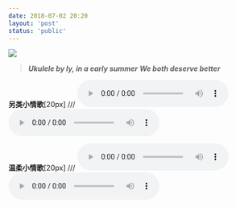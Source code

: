 ```yaml
---
date: 2018-07-02 20:20
layout: 'post'
status: 'public'
---
```

![](https://vkceyugu.cdn.bspapp.com/VKCEYUGU-imgbed/a454e78e-d40c-4335-864e-f6c1aec913f1.jpg)

> ***Ukulele by ly, in a early summer***
> ***We both deserve better***

**另类小情歌**[20px]
/// <audio src="https://github.com/elmace/cited_foretime/raw/master/foretime/%E5%8F%A6%E7%B1%BB%E5%B0%8F%E6%83%85%E6%AD%8C.mp3" controls ></audio>
<audio src="https://onedrive.gimhoy.com/sharepoint/aHR0cHM6Ly92ZXJuYWxsb3ZlLW15LnNoYXJlcG9pbnQuY29tLzp1Oi9nL3BlcnNvbmFsL3ZlcmFub19iZXN1bm55X3RvcC9FU2IwcjRIR0VrSkd0NDI4anA3dW1RY0JxRFZLbGJlY3NvM3ZWcXgzYzdsc1ZBP2U9ZjRzRTZ4.mp3" controls ></audio>

**温柔小情歌**[20px]
/// <audio src="https://github.com/elmace/cited_foretime/raw/master/foretime/%E6%B8%A9%E6%9F%94%E5%B0%8F%E6%83%85%E6%AD%8C.mp3" controls ></audio>
<audio src="https://onedrive.gimhoy.com/sharepoint/aHR0cHM6Ly92ZXJuYWxsb3ZlLW15LnNoYXJlcG9pbnQuY29tLzp1Oi9nL3BlcnNvbmFsL3ZlcmFub19iZXN1bm55X3RvcC9FZGdWWnFiOGVOVkN2Q3UxMWJXMlRnb0JnQmpqZmNRUjZTeUNZUVJXMjQwR1J3P2U9TXo1NUZG.mp3" controls ></audio>
